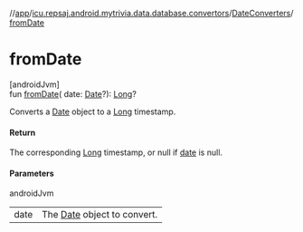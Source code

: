 //[app](../../../index.md)/[icu.repsaj.android.mytrivia.data.database.convertors](../index.md)/[DateConverters](index.md)/[fromDate](from-date.md)

# fromDate

[androidJvm]\
fun [fromDate](from-date.md)(
date: [Date](https://developer.android.com/reference/kotlin/java/util/Date.html)?): [Long](https://kotlinlang.org/api/latest/jvm/stdlib/kotlin/-long/index.html)?

Converts a [Date](https://developer.android.com/reference/kotlin/java/util/Date.html) object to
a [Long](https://kotlinlang.org/api/latest/jvm/stdlib/kotlin/-long/index.html) timestamp.

#### Return

The corresponding [Long](https://kotlinlang.org/api/latest/jvm/stdlib/kotlin/-long/index.html)
timestamp, or null if [date](from-date.md) is null.

#### Parameters

androidJvm

|      |                                                                                                   |
|------|---------------------------------------------------------------------------------------------------|
| date | The [Date](https://developer.android.com/reference/kotlin/java/util/Date.html) object to convert. |
